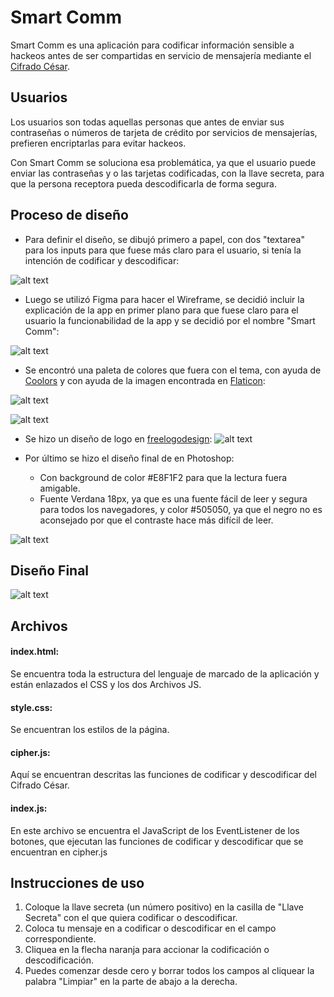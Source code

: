 # Smart Comm

Smart Comm es una aplicación para codificar información sensible a hackeos antes de ser compartidas en servicio de mensajería mediante el [Cifrado César](https://en.wikipedia.org/wiki/Caesar_cipher).


## Usuarios

Los usuarios son todas aquellas personas que antes de enviar sus contraseñas o números de tarjeta de crédito por servicios de mensajerías, prefieren encriptarlas para evitar hackeos.

Con Smart Comm se soluciona esa problemática, ya que el usuario puede enviar las contraseñas y o las tarjetas codificadas, con la llave secreta, para que la persona receptora pueda descodificarla de forma segura.

  
## Proceso de diseño
  
* Para definir el diseño, se dibujó primero a papel, con dos "textarea" para los inputs para que fuese más claro para el usuario, si tenía la intención de codificar y descodificar:

![alt text](https://i.ibb.co/bBwL0sB/12photo5046419464668686419.png  "Sketch")


* Luego se utilizó Figma para hacer el Wireframe, se decidió incluir la explicación de la app en primer plano para que fuese claro para el usuario la funcionabilidad de la app y se decidió por el nombre "Smart Comm":
  
![alt text](https://i.ibb.co/LxswNRs/Screen-Shot-2019-11-05-at-10-14-35-AM.png  "Wireframe")


* Se encontró una paleta de colores que fuera con el tema, con ayuda de [Coolors](https://coolors.co/) y con ayuda de la imagen encontrada en [Flaticon](https://www.flaticon.com/):

![alt text](https://i.ibb.co/QpvV56z/Screen-Shot-2019-11-05-at-10-23-06-AM.png  "Paleta de colores")

![alt text](https://i.ibb.co/2P0qGf7/2email-1.png  "imagen de mensaje")


* Se hizo un diseño de logo en [freelogodesign](https://www.freelogodesign.org/):
![alt text](https://i.ibb.co/vD9vMcC/2e547f5c-4985-4fda-9a68-b6bd414a905d-200x200.png  "imagen de mensaje")


* Por último se hizo el diseño final de en Photoshop:
	* Con background de color #E8F1F2 para que la lectura fuera amigable. 
	* Fuente Verdana 18px, ya que es una fuente fácil de leer y segura para todos los navegadores, y color #505050, ya que el negro no es aconsejado por que el contraste hace más difícil de leer. 

![alt text](https://i.ibb.co/V01qK0W/Smart-Comm.png  "imagen de mensaje")


## Diseño Final

![alt text](https://i.ibb.co/T18q20d/screencapture-file-Users-barbara-SCL012-Cipher-src-index-html-2019-11-05-13-35-41.png  "imagen de mensaje")

## Archivos

#### index.html: 
Se encuentra toda la estructura del lenguaje de marcado de la aplicación y están enlazados el CSS y los dos Archivos JS.
#### style.css: 
Se encuentran los estilos de la página. 
#### cipher.js: 
Aquí se encuentran descritas las funciones de codificar y descodificar del Cifrado César.
#### index.js:
En este archivo se encuentra el JavaScript de los EventListener de los botones, que ejecutan las funciones de codificar y descodificar que se encuentran en cipher.js

## Instrucciones de uso

 1. Coloque la llave secreta (un número positivo) en la casilla de "Llave Secreta" con el que quiera codificar o descodificar.  
 2. Coloca tu mensaje en a codificar o descodificar en el campo correspondiente. 
 3. Cliquea en la flecha naranja para accionar la codificación o descodificación. 
 4. Puedes comenzar desde cero y borrar todos los campos al cliquear la palabra "Limpiar" en la parte de abajo a la derecha.
